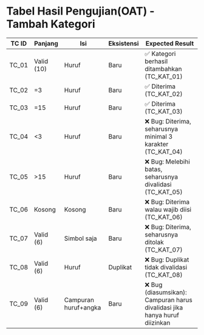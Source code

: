 # Tabel Hasil Pengujian(OAT) - Tambah Kategori

| **TC ID** | **Panjang**   | **Isi**           | **Eksistensi** | **Expected Result**                    |
|----------|----------------|-------------------|----------------|------------------------------------------------------------|
| TC_01   | Valid (10)      | Huruf             | Baru           | ✅ Kategori berhasil ditambahkan (TC_KAT_01)               |
| TC_02   | =3              | Huruf             | Baru           | ✅ Diterima (TC_KAT_02)                                    |
| TC_03   | =15             | Huruf             | Baru           | ✅ Diterima (TC_KAT_03)                                    |
| TC_04   | <3              | Huruf             | Baru           | ❌ Bug: Diterima, seharusnya minimal 3 karakter (TC_KAT_04)|
| TC_05   | >15             | Huruf             | Baru           | ❌ Bug: Melebihi batas, seharusnya divalidasi (TC_KAT_05)  |
| TC_06   | Kosong          | Kosong            | Baru           | ❌ Bug: Diterima walau wajib diisi (TC_KAT_06)             |
| TC_07   | Valid (6)       | Simbol saja       | Baru           | ❌ Bug: Diterima, seharusnya ditolak (TC_KAT_07)           |
| TC_08   | Valid (6)       | Huruf             | Duplikat       | ❌ Bug: Duplikat tidak divalidasi (TC_KAT_08)              |
| TC_09   | Valid (6)       | Campuran huruf+angka | Baru        | ❌ Bug (diasumsikan): Campuran harus divalidasi jika hanya huruf diizinkan |
